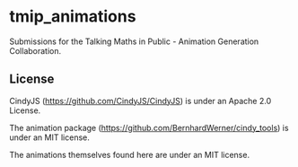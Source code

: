 # tmip_animations
Submissions for the Talking Maths in Public - Animation Generation Collaboration.

## License
CindyJS (https://github.com/CindyJS/CindyJS) is under an Apache 2.0 License.

The animation package (https://github.com/BernhardWerner/cindy_tools) is under an MIT license.

The animations themselves found here are under an MIT license.
